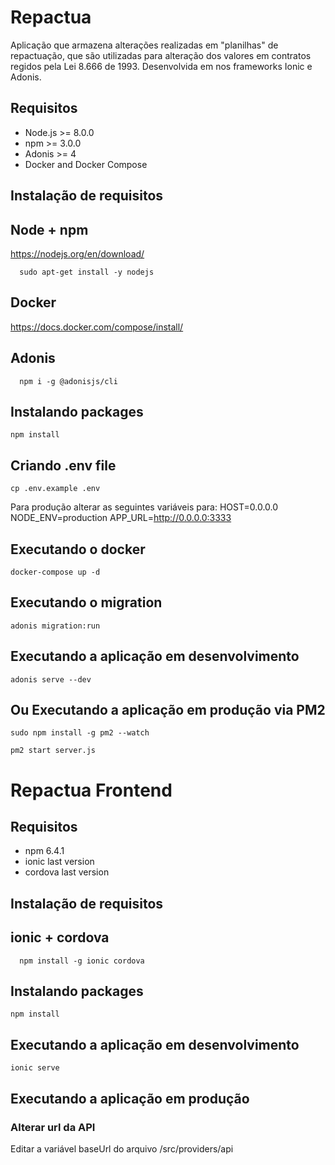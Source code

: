 # Repactua
Aplicação que armazena alterações realizadas em "planilhas" de repactuação, que são utilizadas para alteração dos valores em contratos regidos pela Lei 8.666 de 1993. 
Desenvolvida em nos frameworks Ionic e Adonis.

## Requisitos

- Node.js >= 8.0.0
- npm >= 3.0.0
- Adonis >= 4
- Docker and Docker Compose

## Instalação de requisitos

## Node + npm

https://nodejs.org/en/download/

```
  sudo apt-get install -y nodejs
```

## Docker

https://docs.docker.com/compose/install/

## Adonis

```
  npm i -g @adonisjs/cli
```

## Instalando packages

```
npm install
```

## Criando .env file

```
cp .env.example .env
```

Para produção alterar as seguintes variáveis para:
HOST=0.0.0.0
NODE_ENV=production
APP_URL=http://0.0.0.0:3333

## Executando o docker

```
docker-compose up -d
```

## Executando o migration

```
adonis migration:run
```

## Executando a aplicação em desenvolvimento

```
adonis serve --dev
```

## Ou Executando a aplicação em produção via PM2

```
sudo npm install -g pm2 --watch

pm2 start server.js
```

# Repactua Frontend

## Requisitos

- npm 6.4.1
- ionic last version
- cordova last version

## Instalação de requisitos

## ionic + cordova

```
  npm install -g ionic cordova
```

## Instalando packages

```
npm install
```

## Executando a aplicação em desenvolvimento

```
ionic serve
```

## Executando a aplicação em produção

### Alterar url da API

Editar a variável baseUrl do arquivo /src/providers/api

